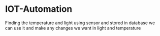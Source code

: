 # IOT-Automation



Finding the temperature and light using sensor and stored in database we can use it and make any changes we want in light and temperature
